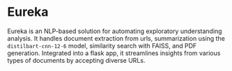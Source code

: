 # Eureka
Eureka is an NLP-based solution for automating exploratory understanding analysis. It handles document extraction from urls, summarization using the `distilbart-cnn-12-6` model, similarity search with FAISS, and PDF generation. Integrated into a flask app, it streamlines insights from various types of documents by accepting diverse URLs.
